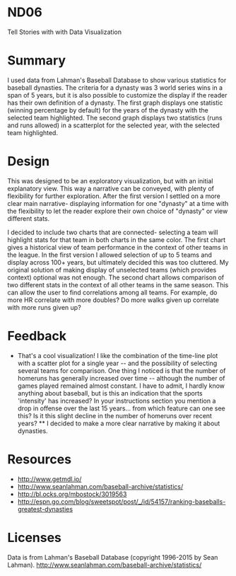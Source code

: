 # ND06
Tell Stories with with Data Visualization

# Summary
I used data from Lahman's Baseball Database to show various statistics for baseball dynasties.  The criteria for a dynasty was 3 world series wins in a span of 5 years, but it is also possible to customize the display if the reader has their own definition of a dynasty.  The first graph displays one statistic (winning percentage by default) for the years of the dynasty with the selected team highlighted. The second graph displays two statistics (runs and runs allowed) in a scatterplot for the selected year, with the selected team highlighted.  

# Design
This was designed to be an exploratory visualization, but with an initial explanatory view.  This way a narrative can be conveyed, with plenty of flexibility for further exploration.  After the first version I settled on a more clear main narrative- displaying information for one "dynasty" at a time with the flexibility to let the reader explore their own choice of "dynasty" or view different stats.

I decided to include two charts that are connected- selecting a team will highlight stats for that team in both charts in the same color.  The first chart gives a historical view of team performance in the context of other teams in the league. In the first version I allowed selection of up to 5 teams and display across 100+ years, but ultimately decided this was too cluttered.  My original solution of making display of unselected teams (which provides context) optional was not enough.  The second chart allows comparison of two different stats in the context of all other teams in the same season.  This can allow the user to find correlations among all teams.  For example, do more HR correlate with more doubles?  Do more walks given up correlate with more runs given up?

# Feedback
* That's a cool visualization! I like the combination of the time-line plot with a scatter plot for a single year -- and the possibility of selecting several teams for comparison.  One thing I noticed is that the number of homeruns has generally increased over time -- although the number of games played remained almost constant. I have to admit, I hardly know anything about baseball, but is this an indication that the sports 'intensity' has increased? In your instructions section you mention a drop in offense over the last 15 years... from which feature can one see this? Is it this slight decline in the number of homeruns over recent years?
** I decided to make a more clear narrative by making it about dynasties.




# Resources
* http://www.getmdl.io/
* http://www.seanlahman.com/baseball-archive/statistics/
* http://bl.ocks.org/mbostock/3019563
* http://espn.go.com/blog/sweetspot/post/_/id/54157/ranking-baseballs-greatest-dynasties


# Licenses
Data is from Lahman's Baseball Database (copyright 1996-2015 by Sean Lahman).
http://www.seanlahman.com/baseball-archive/statistics/